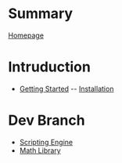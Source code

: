 # Summary

[Homepage](./homepage.md)

# Intruduction
- [Getting Started](./GettingStarted/getting_started.md)
-- [Installation](./GettingStarted/installation.md)

# Dev Branch

- [Scripting Engine](./DevBranch/scripting_engine.md)
- [Math Library](./DevBranch/mathlibrary.md)